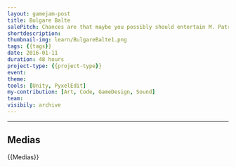 ```yaml
---
layout: gamejam-post
title: Bulgare Balte
salePitch: Chances are that maybe you possibly should entertain M. Patrick the Well-Washed, otherwise something might uncertainly happen to someone.
shortdescription: 
thumbnail-img: learn/BulgareBalte1.png
tags: {{tags}}
date: 2016-01-11
duration: 48 hours
project-type: {{project-type}}
event: 
theme: 
tools: [Unity, PyxelEdit]
my-contribution: [Art, Code, GameDesign, Sound]
team: 
visibily: archive
---
```






***
## Medias

{{Medias}}